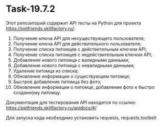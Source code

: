 # Task-19.7.2
Этот репозиторий содержит API тесты на Python для проекта https://petfriends.skillfactory.ru/:
1. Получение ключа API для несуществующего пользователя;
2. Получение ключа API для действительного пользователя;
3. Получение списка питомцев с действительным ключом API;
4. Получение списка питомцев с недействительным ключом API;
5. Добавление нового питомца с валидными данными;
6. Добавление нового питомца с невалидными данными;
7. Удаление питомца из списка;
8. Обновление информации о существующем питомце;
9. Быстрое добавление питомца без фото;
10. Обновление информации о питомце, добавление фото к быстро созданному питомцу.

Документация для тестирования API находится по ссылке: https://petfriends.skillfactory.ru/apidocs/#/

Для запуска кода необходимо установить requests, requests.toolbelt